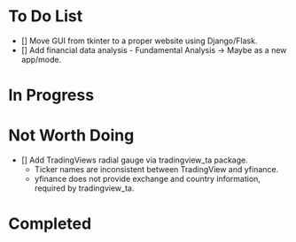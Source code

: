 # To Do List
- [] Move GUI from tkinter to a proper website using Django/Flask.
- [] Add financial data analysis - Fundamental Analysis -> Maybe as a new app/mode.

# In Progress

# Not Worth Doing
- [] Add TradingViews radial gauge via tradingview_ta package.
    - Ticker names are inconsistent between TradingView and yfinance.
    - yfinance does not provide exchange and country information, required by tradingview_ta.

# Completed
<!-- - [] Add drop/expand section for parameters of strategies to tweak strategies intuitively.
<!-- - [] When changing intervals, dates auto adjust based on limitations from yfinance 1.g. 1minute data can only be for past 7 days. -->
<!-- - [] Text on GUI for trade summary and ticker profiles auto adjusts to light or dark based on themes from ttkboostrap. -->
<!-- - [] Create trade summary to include correct colouring and % changes. -->
<!-- - [] Add stop-loss to all strategies. -->
<!-- - [] Add average % gain/loss of all trades. -->
<!-- - [] Add average time in trade, time protfolio in profit/loss. -->
<!-- - [] Add holder information about tickers. 
<!-- - [] Add ability to backtest short selling. -->